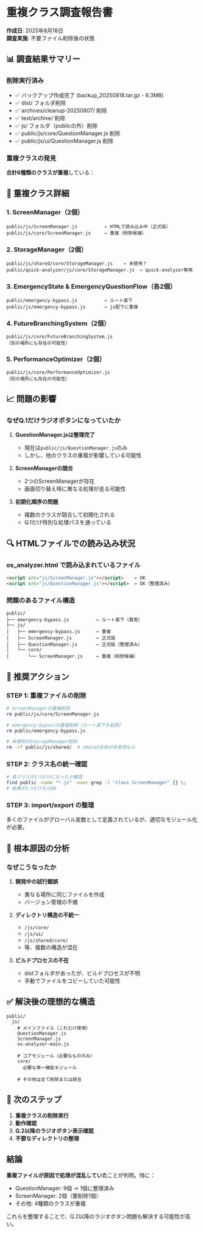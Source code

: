 # 重複クラス調査報告書

**作成日**: 2025年8月18日  
**調査実施**: 不要ファイル削除後の状態

## 📊 調査結果サマリー

### 削除実行済み
- ✅ バックアップ作成完了 (backup_20250818.tar.gz - 6.3MB)
- ✅ dist/ フォルダ削除
- ✅ archives/cleanup-20250807/ 削除
- ✅ test/archive/ 削除  
- ✅ js/ フォルダ（publicの外）削除
- ✅ public/js/core/QuestionManager.js 削除
- ✅ public/js/ui/QuestionManager.js 削除

### 重複クラスの発見
**合計6種類のクラスが重複**している：

## 🚨 重複クラス詳細

### 1. ScreenManager（2個）
```
public/js/ScreenManager.js          ← HTMLで読み込み中（正式版）
public/js/core/ScreenManager.js     ← 重複（削除候補）
```

### 2. StorageManager（2個）
```
public/js/shared/core/StorageManager.js    ← 未使用？
public/quick-analyzer/js/core/StorageManager.js  ← quick-analyzer専用
```

### 3. EmergencyState & EmergencyQuestionFlow（各2個）
```
public/emergency-bypass.js          ← ルート直下
public/js/emergency-bypass.js       ← js配下に重複
```

### 4. FutureBranchingSystem（2個）
```
public/js/core/FutureBranchingSystem.js
（別の場所にも存在の可能性）
```

### 5. PerformanceOptimizer（2個）
```
public/js/core/PerformanceOptimizer.js
（別の場所にも存在の可能性）
```

## 📈 問題の影響

### なぜQ.1だけラジオボタンになっていたか
1. **QuestionManager.jsは整理完了**
   - 現在は`public/js/QuestionManager.js`のみ
   - しかし、他のクラスの重複が影響している可能性

2. **ScreenManagerの競合**
   - 2つのScreenManagerが存在
   - 画面切り替え時に異なる処理が走る可能性

3. **初期化順序の問題**
   - 複数のクラスが競合して初期化される
   - Q.1だけ特別な処理パスを通っている

## 🔍 HTMLファイルでの読み込み状況

### os_analyzer.html で読み込まれているファイル
```html
<script src="js/ScreenManager.js"></script>    ← OK
<script src="js/QuestionManager.js"></script>  ← OK（整理済み）
```

### 問題のあるファイル構造
```
public/
├── emergency-bypass.js          ← ルート直下（異常）
├── js/
│   ├── emergency-bypass.js      ← 重複
│   ├── ScreenManager.js         ← 正式版
│   ├── QuestionManager.js       ← 正式版（整理済み）
│   └── core/
│       └── ScreenManager.js     ← 重複（削除候補）
```

## 🎯 推奨アクション

### STEP 1: 重複ファイルの削除
```bash
# ScreenManagerの重複削除
rm public/js/core/ScreenManager.js

# emergency-bypassの重複削除（ルート直下を削除）
rm public/emergency-bypass.js

# 未使用のStorageManager削除
rm -rf public/js/shared/  # shared全体が未使用なら
```

### STEP 2: クラス名の統一確認
```bash
# 各クラスが1つだけになったか確認
find public -name "*.js" -exec grep -l "class ScreenManager" {} \;
# 結果が1つだけならOK
```

### STEP 3: import/export の整理
多くのファイルがグローバル変数として定義されているが、適切なモジュール化が必要。

## 📝 根本原因の分析

### なぜこうなったか
1. **開発中の試行錯誤**
   - 異なる場所に同じファイルを作成
   - バージョン管理の不備

2. **ディレクトリ構造の不統一**
   - `/js/core/`
   - `/js/ui/`
   - `/js/shared/core/`
   - 等、複数の構造が混在

3. **ビルドプロセスの不在**
   - distフォルダがあったが、ビルドプロセスが不明
   - 手動でファイルをコピーしていた可能性

## ✅ 解決後の理想的な構造

```
public/
  js/
    # メインファイル（これだけ使用）
    QuestionManager.js
    ScreenManager.js
    os-analyzer-main.js
    
    # コアモジュール（必要なもののみ）
    core/
      必要な単一機能モジュール
    
    # その他は全て削除または統合
```

## 🚀 次のステップ

1. **重複クラスの削除実行**
2. **動作確認**
3. **Q.2以降のラジオボタン表示確認**
4. **不要なディレクトリの整理**

## 結論

**重複ファイルが原因で処理が混乱していた**ことが判明。特に：
- QuestionManager: 9個 → 1個に整理済み
- ScreenManager: 2個（要削除1個）
- その他: 4種類のクラスが重複

これらを整理することで、Q.2以降のラジオボタン問題も解決する可能性が高い。